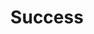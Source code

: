 ---
layout: layouts/index.njk
title: Success
eleventyExcludeFromCollections: true
hero:
  title: Thank you for getting in touch
  subtitle: "I will normally get back to you within 48 hours."
  description: "Please check your junk/spam email for replies. <p class=\"description\">Add charlie@cgguitar.co.uk and cgguitar@outlook.com to your contacts to make sure my reply reaches you.</p>"
  image:
    src: images/hero.jpg
    alt: "CG Guitars' Charlie playing guitar on stage"
  callToAction:
    - type: secondary
      text: Head to home
      link: /
---